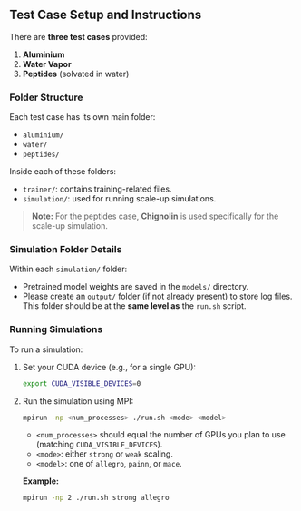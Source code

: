 ## Test Case Setup and Instructions

There are **three test cases** provided:

1. **Aluminium**
2. **Water Vapor**
3. **Peptides** (solvated in water)

### Folder Structure

Each test case has its own main folder:

- `aluminium/`
- `water/`
- `peptides/`

Inside each of these folders:

- `trainer/`: contains training-related files.
- `simulation/`: used for running scale-up simulations.

> **Note:** For the peptides case, **Chignolin** is used specifically for the scale-up simulation.

### Simulation Folder Details

Within each `simulation/` folder:

- Pretrained model weights are saved in the `models/` directory.
- Please create an `output/` folder (if not already present) to store log files. This folder should be at the **same level as** the `run.sh` script.

### Running Simulations

To run a simulation:

1. Set your CUDA device (e.g., for a single GPU):
   ```bash
   export CUDA_VISIBLE_DEVICES=0
   ```

2. Run the simulation using MPI:
   ```bash
   mpirun -np <num_processes> ./run.sh <mode> <model>
   ```
   - `<num_processes>` should equal the number of GPUs you plan to use (matching `CUDA_VISIBLE_DEVICES`).
   - `<mode>`: either `strong` or `weak` scaling.
   - `<model>`: one of `allegro`, `painn`, or `mace`.

   **Example:**
   ```bash
   mpirun -np 2 ./run.sh strong allegro
   ```

